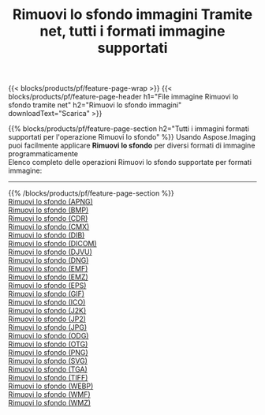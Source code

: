 ﻿---
title: Rimuovi lo sfondo immagini Tramite net, tutti i formati immagine supportati 
weight: 3920
url: /it/net/remove-background 
lang: it
langdirlevel: 2
locales: zh-hans,ja,it,ru,de,es,fr,nl,id,lt,pl,pt,vi,tr,ko,zh-hant,ar,hi,th,sv,cs,uk,he
description: Usando Aspose.Imaging puoi facilmente Rimuovi lo sfondo immagini tramite net
---

{{< blocks/products/pf/feature-page-wrap >}}
{{< blocks/products/pf/feature-page-header h1="File immagine Rimuovi lo sfondo tramite net" h2="Rimuovi lo sfondo immagini" downloadText="Scarica" >}}


{{% blocks/products/pf/feature-page-section  h2="Tutti i immagini formati supportati per l'operazione Rimuovi lo sfondo" %}}
Usando Aspose.Imaging puoi facilmente applicare **Rimuovi lo sfondo** per diversi formati di immagine programmaticamente
<br/>
Elenco completo delle operazioni Rimuovi lo sfondo supportate per formati immagine:
<hr/>
{{% /blocks/products/pf/feature-page-section %}}
<div class="container-fluid productfamilypage bg-gray">
    <div class="convertypes bg-gray agp-content section">
        <div class="container">
		<div class="row other-converters">
		    <div class='col-md-2 other-converter remove-lp remove-rp'><a href="/imaging/it/net/remove-background/apng" >Rimuovi lo sfondo (APNG)</a></div><div class='col-md-2 other-converter remove-lp remove-rp'><a href="/imaging/it/net/remove-background/bmp" >Rimuovi lo sfondo (BMP)</a></div><div class='col-md-2 other-converter remove-lp remove-rp'><a href="/imaging/it/net/remove-background/cdr" >Rimuovi lo sfondo (CDR)</a></div><div class='col-md-2 other-converter remove-lp remove-rp'><a href="/imaging/it/net/remove-background/cmx" >Rimuovi lo sfondo (CMX)</a></div><div class='col-md-2 other-converter remove-lp remove-rp'><a href="/imaging/it/net/remove-background/dib" >Rimuovi lo sfondo (DIB)</a></div><div class='col-md-2 other-converter remove-lp remove-rp'><a href="/imaging/it/net/remove-background/dicom" >Rimuovi lo sfondo (DICOM)</a></div><div class='col-md-2 other-converter remove-lp remove-rp'><a href="/imaging/it/net/remove-background/djvu" >Rimuovi lo sfondo (DJVU)</a></div><div class='col-md-2 other-converter remove-lp remove-rp'><a href="/imaging/it/net/remove-background/dng" >Rimuovi lo sfondo (DNG)</a></div><div class='col-md-2 other-converter remove-lp remove-rp'><a href="/imaging/it/net/remove-background/emf" >Rimuovi lo sfondo (EMF)</a></div><div class='col-md-2 other-converter remove-lp remove-rp'><a href="/imaging/it/net/remove-background/emz" >Rimuovi lo sfondo (EMZ)</a></div><div class='col-md-2 other-converter remove-lp remove-rp'><a href="/imaging/it/net/remove-background/eps" >Rimuovi lo sfondo (EPS)</a></div><div class='col-md-2 other-converter remove-lp remove-rp'><a href="/imaging/it/net/remove-background/gif" >Rimuovi lo sfondo (GIF)</a></div><div class='col-md-2 other-converter remove-lp remove-rp'><a href="/imaging/it/net/remove-background/ico" >Rimuovi lo sfondo (ICO)</a></div><div class='col-md-2 other-converter remove-lp remove-rp'><a href="/imaging/it/net/remove-background/j2k" >Rimuovi lo sfondo (J2K)</a></div><div class='col-md-2 other-converter remove-lp remove-rp'><a href="/imaging/it/net/remove-background/jp2" >Rimuovi lo sfondo (JP2)</a></div><div class='col-md-2 other-converter remove-lp remove-rp'><a href="/imaging/it/net/remove-background/jpg" >Rimuovi lo sfondo (JPG)</a></div><div class='col-md-2 other-converter remove-lp remove-rp'><a href="/imaging/it/net/remove-background/odg" >Rimuovi lo sfondo (ODG)</a></div><div class='col-md-2 other-converter remove-lp remove-rp'><a href="/imaging/it/net/remove-background/otg" >Rimuovi lo sfondo (OTG)</a></div><div class='col-md-2 other-converter remove-lp remove-rp'><a href="/imaging/it/net/remove-background/png" >Rimuovi lo sfondo (PNG)</a></div><div class='col-md-2 other-converter remove-lp remove-rp'><a href="/imaging/it/net/remove-background/svg" >Rimuovi lo sfondo (SVG)</a></div><div class='col-md-2 other-converter remove-lp remove-rp'><a href="/imaging/it/net/remove-background/tga" >Rimuovi lo sfondo (TGA)</a></div><div class='col-md-2 other-converter remove-lp remove-rp'><a href="/imaging/it/net/remove-background/tiff" >Rimuovi lo sfondo (TIFF)</a></div><div class='col-md-2 other-converter remove-lp remove-rp'><a href="/imaging/it/net/remove-background/webp" >Rimuovi lo sfondo (WEBP)</a></div><div class='col-md-2 other-converter remove-lp remove-rp'><a href="/imaging/it/net/remove-background/wmf" >Rimuovi lo sfondo (WMF)</a></div><div class='col-md-2 other-converter remove-lp remove-rp'><a href="/imaging/it/net/remove-background/wmz" >Rimuovi lo sfondo (WMZ)</a></div>
                </div>
        </div>
    </div>
</div>
<br/>


